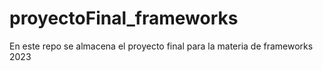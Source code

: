 # proyectoFinal_frameworks
En este repo se almacena el proyecto final para la materia de frameworks 2023
